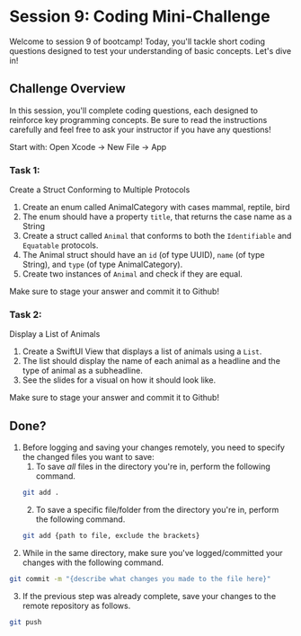 # Session 9: Coding Mini-Challenge

Welcome to session 9 of bootcamp! Today, you'll tackle short coding questions designed to test your understanding of basic concepts. Let's dive in!

## Challenge Overview

In this session, you'll complete coding questions, each designed to reinforce key programming concepts. Be sure to read the instructions carefully and feel free to ask your instructor if you have any questions!

Start with: Open Xcode -> New File -> App

### Task 1: 
Create a Struct Conforming to Multiple Protocols

1. Create an enum called AnimalCategory with cases mammal, reptile, bird
2. The enum should have a property `title`, that returns the case name as a String
3. Create a struct called `Animal` that conforms to both the `Identifiable` and `Equatable` protocols.
4. The Animal struct should have an `id` (of type UUID), `name` (of type String), and `type` (of type AnimalCategory).
5. Create two instances of `Animal` and check if they are equal.

Make sure to stage your answer and commit it to Github!

### Task 2:
Display a List of Animals

1. Create a SwiftUI View that displays a list of animals using a `List`.
2. The list should display the name of each animal as a headline and the type of animal as a subheadline.
3. See the slides for a visual on how it should look like.

Make sure to stage your answer and commit it to Github!

## Done?
1. Before logging and saving your changes remotely, you need to specify the changed files you want to save:
   1. To save *all* files in the directory you're in, perform the following command.
   ```bash
   git add .
   ```
   2. To save a specific file/folder from the directory you're in, perform the following command.
   ```bash
   git add {path to file, exclude the brackets}
   ```
3. While in the same directory, make sure you've logged/committed your changes with the following command.
```bash
git commit -m "{describe what changes you made to the file here}"
```
3. If the previous step was already complete, save your changes to the remote repository as follows.
```bash
git push
```

